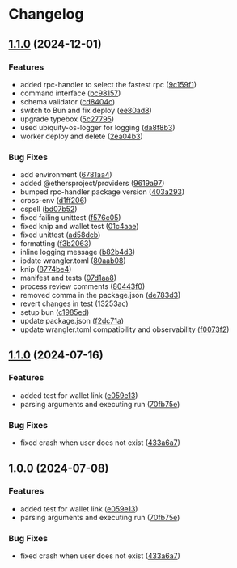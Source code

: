 # Changelog

## [1.1.0](https://github.com/ubiquity-os-marketplace/command-wallet/compare/v1.0.0...v1.1.0) (2024-12-01)


### Features

* added rpc-handler to select the fastest rpc ([9c159f1](https://github.com/ubiquity-os-marketplace/command-wallet/commit/9c159f1a87c0f9edcc7927fff99655e1f08ff83a))
* command interface ([bc98157](https://github.com/ubiquity-os-marketplace/command-wallet/commit/bc9815745afcfaa98fe55a250a4cdb74baa8c91e))
* schema validator ([cd8404c](https://github.com/ubiquity-os-marketplace/command-wallet/commit/cd8404cb8396dec1f7571b65e83291a5798b6c9a))
* switch to Bun and fix deploy ([ee80ad8](https://github.com/ubiquity-os-marketplace/command-wallet/commit/ee80ad8aaeff345cc77531b14a508cf2f8fdb92b))
* upgrade typebox ([5c27795](https://github.com/ubiquity-os-marketplace/command-wallet/commit/5c2779516f780cce7072d04b66ce25ae41b6c3f1))
* used ubiquity-os-logger for logging ([da8f8b3](https://github.com/ubiquity-os-marketplace/command-wallet/commit/da8f8b3cc58cbfac9d6d1d82c4cb76532a98594e))
* worker deploy and delete ([2ea04b3](https://github.com/ubiquity-os-marketplace/command-wallet/commit/2ea04b3475e8177569cc1b3392f4c656970452cb))


### Bug Fixes

* add environment ([6781aa4](https://github.com/ubiquity-os-marketplace/command-wallet/commit/6781aa4706719b0512a87f50d4c72da92d35729c))
* added @ethersproject/providers ([9619a97](https://github.com/ubiquity-os-marketplace/command-wallet/commit/9619a97c40f70a5dcb14f709a75d15e151a0c018))
* bumped rpc-handler package version ([403a293](https://github.com/ubiquity-os-marketplace/command-wallet/commit/403a293293c8a5c32ce1d4dd854f03cae09d5097))
* cross-env ([d1ff206](https://github.com/ubiquity-os-marketplace/command-wallet/commit/d1ff2061de0aab02b7db10dd645ec5bd68f77cc6))
* cspell ([bd07b52](https://github.com/ubiquity-os-marketplace/command-wallet/commit/bd07b5279b4280cd86f7787a0e8f932d86809c39))
* fixed failing unittest ([f576c05](https://github.com/ubiquity-os-marketplace/command-wallet/commit/f576c0561892780027d498541d98d095798e9345))
* fixed knip and wallet test ([01c4aae](https://github.com/ubiquity-os-marketplace/command-wallet/commit/01c4aae876305b042244e6a08d62f9cb6d572488))
* fixed unittest ([ad58dcb](https://github.com/ubiquity-os-marketplace/command-wallet/commit/ad58dcbe03814ac9dc7f40b67c9dd97d4770ae28))
* formatting ([f3b2063](https://github.com/ubiquity-os-marketplace/command-wallet/commit/f3b2063885c94836fc349925c9509cba06556d04))
* inline logging message ([b82b4d3](https://github.com/ubiquity-os-marketplace/command-wallet/commit/b82b4d36ed0083e51b064872f6be6683d0625a6f))
* ipdate wrangler.toml ([80aab08](https://github.com/ubiquity-os-marketplace/command-wallet/commit/80aab085bd10e59f32d22c4ae3221a997c466f98))
* knip ([8774be4](https://github.com/ubiquity-os-marketplace/command-wallet/commit/8774be430b2d86c5e7c03c66d59e8156c26e3151))
* manifest and tests ([07d1aa8](https://github.com/ubiquity-os-marketplace/command-wallet/commit/07d1aa8ed8790875bd1efdf000038aa05c179898))
* process review comments ([80443f0](https://github.com/ubiquity-os-marketplace/command-wallet/commit/80443f049c5106b2c3c25c155f3e70d1cd700ea4))
* removed comma in the package.json ([de783d3](https://github.com/ubiquity-os-marketplace/command-wallet/commit/de783d3a51193baecae332291e79dd19b6ecb5cc))
* revert changes in test ([13253ac](https://github.com/ubiquity-os-marketplace/command-wallet/commit/13253ac45ade2b87681180b7084b44cabdad64e3))
* setup bun ([c1985ed](https://github.com/ubiquity-os-marketplace/command-wallet/commit/c1985edba2b3317fe22f1ccf0302d544bc4dfb69))
* update package.json ([f2dc71a](https://github.com/ubiquity-os-marketplace/command-wallet/commit/f2dc71af5ff661212c2184f215372dd9d6d4e7f1))
* update wrangler.toml compatibility and observability ([f0073f2](https://github.com/ubiquity-os-marketplace/command-wallet/commit/f0073f260de6614b5bbca54fb630fb53c2ba70a1))

## [1.1.0](https://github.com/Meniole/command-wallet/compare/v1.0.0...v1.1.0) (2024-07-16)

### Features

- added test for wallet link ([e059e13](https://github.com/Meniole/command-wallet/commit/e059e1329da781194a4f7a928be17015d2b28962))
- parsing arguments and executing run ([70fb75e](https://github.com/Meniole/command-wallet/commit/70fb75e6e970d6439f5d9ba64ee51caa5edaf269))

### Bug Fixes

- fixed crash when user does not exist ([433a6a7](https://github.com/Meniole/command-wallet/commit/433a6a7c3f19b2722df75e7b826bc6b8e0244a1e))

## 1.0.0 (2024-07-08)

### Features

- added test for wallet link ([e059e13](https://github.com/ubiquibot/command-wallet/commit/e059e1329da781194a4f7a928be17015d2b28962))
- parsing arguments and executing run ([70fb75e](https://github.com/ubiquibot/command-wallet/commit/70fb75e6e970d6439f5d9ba64ee51caa5edaf269))

### Bug Fixes

- fixed crash when user does not exist ([433a6a7](https://github.com/ubiquibot/command-wallet/commit/433a6a7c3f19b2722df75e7b826bc6b8e0244a1e))
